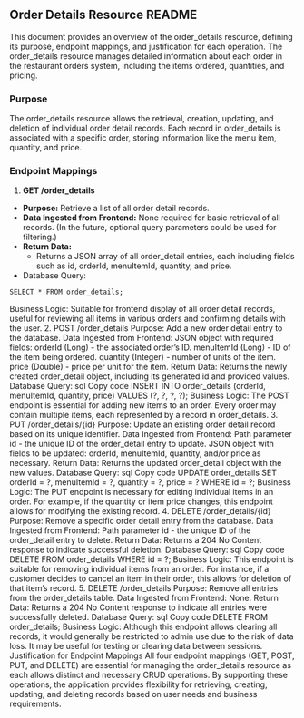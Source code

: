## Order Details Resource README
This document provides an overview of the order_details resource, defining its purpose, endpoint mappings, and justification for each operation. The order_details resource manages detailed information about each order in the restaurant orders system, including the items ordered, quantities, and pricing.

### Purpose
The order_details resource allows the retrieval, creation, updating, and deletion of individual order detail records. Each record in order_details is associated with a specific order, storing information like the menu item, quantity, and price.

### Endpoint Mappings

1.  **GET /order_details**
* **Purpose:** Retrieve a list of all order detail records.
* **Data Ingested from Frontend:** None required for basic retrieval of all records. (In the future, optional query parameters could be used for filtering.)
* **Return Data:**
    * Returns a JSON array of all order_detail entries, each including fields such as id, orderId, menuItemId, quantity, and price.
* Database Query:
```
SELECT * FROM order_details;
```
Business Logic: Suitable for frontend display of all order detail records, useful for reviewing all items in various orders and confirming details with the user.
2. POST /order_details
Purpose: Add a new order detail entry to the database.
Data Ingested from Frontend:
JSON object with required fields:
orderId (Long) - the associated order’s ID.
menuItemId (Long) - ID of the item being ordered.
quantity (Integer) - number of units of the item.
price (Double) - price per unit for the item.
Return Data:
Returns the newly created order_detail object, including its generated id and provided values.
Database Query:
sql
Copy code
INSERT INTO order_details (orderId, menuItemId, quantity, price) VALUES (?, ?, ?, ?);
Business Logic: The POST endpoint is essential for adding new items to an order. Every order may contain multiple items, each represented by a record in order_details.
3. PUT /order_details/{id}
Purpose: Update an existing order detail record based on its unique identifier.
Data Ingested from Frontend:
Path parameter id - the unique ID of the order_detail entry to update.
JSON object with fields to be updated:
orderId, menuItemId, quantity, and/or price as necessary.
Return Data:
Returns the updated order_detail object with the new values.
Database Query:
sql
Copy code
UPDATE order_details SET orderId = ?, menuItemId = ?, quantity = ?, price = ? WHERE id = ?;
Business Logic: The PUT endpoint is necessary for editing individual items in an order. For example, if the quantity or item price changes, this endpoint allows for modifying the existing record.
4. DELETE /order_details/{id}
Purpose: Remove a specific order detail entry from the database.
Data Ingested from Frontend:
Path parameter id - the unique ID of the order_detail entry to delete.
Return Data:
Returns a 204 No Content response to indicate successful deletion.
Database Query:
sql
Copy code
DELETE FROM order_details WHERE id = ?;
Business Logic: This endpoint is suitable for removing individual items from an order. For instance, if a customer decides to cancel an item in their order, this allows for deletion of that item’s record.
5. DELETE /order_details
Purpose: Remove all entries from the order_details table.
Data Ingested from Frontend: None.
Return Data:
Returns a 204 No Content response to indicate all entries were successfully deleted.
Database Query:
sql
Copy code
DELETE FROM order_details;
Business Logic: Although this endpoint allows clearing all records, it would generally be restricted to admin use due to the risk of data loss. It may be useful for testing or clearing data between sessions.
Justification for Endpoint Mappings
All four endpoint mappings (GET, POST, PUT, and DELETE) are essential for managing the order_details resource as each allows distinct and necessary CRUD operations. By supporting these operations, the application provides flexibility for retrieving, creating, updating, and deleting records based on user needs and business requirements.
